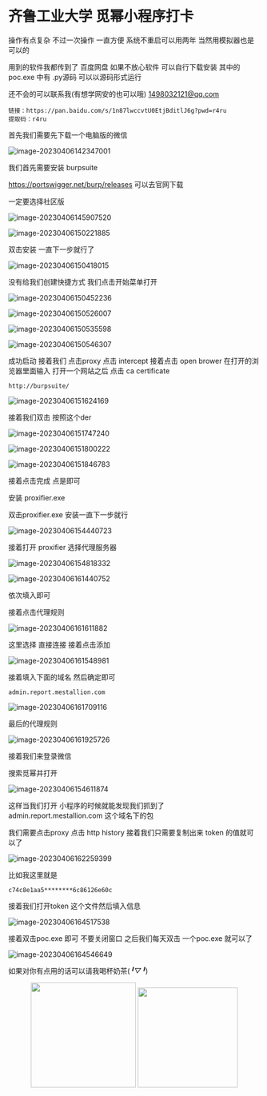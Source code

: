 # 齐鲁工业大学 觅幂小程序打卡

操作有点复杂 不过一次操作 一直方便 系统不重启可以用两年 当然用模拟器也是可以的

用到的软件我都传到了 百度网盘 如果不放心软件 可以自行下载安装 其中的poc.exe 中有 .py源码 可以以源码形式运行 

还不会的可以联系我(有想学网安的也可以哦) 1498032121@qq.com 

```
链接：https://pan.baidu.com/s/1n87lwccvtU0EtjBditlJ6g?pwd=r4ru 
提取码：r4ru
```

首先我们需要先下载一个电脑版的微信

![image-20230406142347001](https://wanan-1310031509.cos.ap-beijing.myqcloud.com/img/202304061646408.png)

我们首先需要安装 burpsuite

https://portswigger.net/burp/releases 可以去官网下载

一定要选择社区版

![image-20230406145907520](https://wanan-1310031509.cos.ap-beijing.myqcloud.com/img/image-20230406145907520.png)

![image-20230406150221885](https://wanan-1310031509.cos.ap-beijing.myqcloud.com/img/image-20230406150221885.png)

双击安装 一直下一步就行了

![image-20230406150418015](https://wanan-1310031509.cos.ap-beijing.myqcloud.com/img/image-20230406150418015.png)

没有给我们创建快捷方式 我们点击开始菜单打开

![image-20230406150452236](https://wanan-1310031509.cos.ap-beijing.myqcloud.com/img/image-20230406150452236.png)

![image-20230406150526007](https://wanan-1310031509.cos.ap-beijing.myqcloud.com/img/image-20230406150526007.png)

![image-20230406150535598](https://wanan-1310031509.cos.ap-beijing.myqcloud.com/img/image-20230406150535598.png)

![image-20230406150546307](https://wanan-1310031509.cos.ap-beijing.myqcloud.com/img/image-20230406150546307.png)

成功启动 接着我们 点击proxy 点击 intercept 接着点击 open brower 在打开的浏览器里面输入 打开一个网站之后 点击 ca certificate

```
http://burpsuite/
```

![image-20230406151624169](https://wanan-1310031509.cos.ap-beijing.myqcloud.com/img/image-20230406151624169.png)

接着我们双击 按照这个der

![image-20230406151747240](https://wanan-1310031509.cos.ap-beijing.myqcloud.com/img/image-20230406151747240.png)

![image-20230406151800222](https://wanan-1310031509.cos.ap-beijing.myqcloud.com/img/image-20230406151800222.png)

![image-20230406151846783](https://wanan-1310031509.cos.ap-beijing.myqcloud.com/img/image-20230406151846783.png)

接着点击完成 点是即可

安装 proxifier.exe 

双击proxifier.exe  安装一直下一步就行

![image-20230406154440723](https://wanan-1310031509.cos.ap-beijing.myqcloud.com/img/image-20230406154440723.png)

接着打开 proxifier  选择代理服务器

![image-20230406154818332](file:///D:/MyCtf/img/image-20230406154818332.png?lastModify=1680768738)

![image-20230406161440752](https://wanan-1310031509.cos.ap-beijing.myqcloud.com/img/image-20230406161440752.png)

依次填入即可

接着点击代理规则

![image-20230406161611882](https://wanan-1310031509.cos.ap-beijing.myqcloud.com/img/image-20230406161611882.png)

这里选择 直接连接 接着点击添加

![image-20230406161548981](https://wanan-1310031509.cos.ap-beijing.myqcloud.com/img/image-20230406161548981.png)

接着填入下面的域名 然后确定即可

```
admin.report.mestallion.com
```

![image-20230406161709116](https://wanan-1310031509.cos.ap-beijing.myqcloud.com/img/image-20230406161709116.png)

最后的代理规则

![image-20230406161925726](https://wanan-1310031509.cos.ap-beijing.myqcloud.com/img/image-20230406161925726.png)

接着我们来登录微信 

搜索觅幂并打开

![image-20230406154611874](https://wanan-1310031509.cos.ap-beijing.myqcloud.com/img/image-20230406154611874.png)

这样当我们打开 小程序的时候就能发现我们抓到了 admin.report.mestallion.com 这个域名下的包

我们需要点击proxy 点击 http history 接着我们只需要复制出来 token 的值就可以了

![image-20230406162259399](https://wanan-1310031509.cos.ap-beijing.myqcloud.com/img/image-20230406162259399.png)

比如我这里就是

```
c74c8e1aa5********6c86126e60c
```

接着我们打开token 这个文件然后填入信息

![image-20230406164517538](https://wanan-1310031509.cos.ap-beijing.myqcloud.com/img/image-20230406164517538.png)

接着双击poc.exe 即可 不要关闭窗口  之后我们每天双击 一个poc.exe 就可以了

![image-20230406164546649](https://wanan-1310031509.cos.ap-beijing.myqcloud.com/img/image-20230406164546649.png)

如果对你有点用的话可以请我喝杯奶茶(*╹▽╹*)

<center class="half">
    <img src="https://wanan-1310031509.cos.ap-beijing.myqcloud.com/img/202304061700223.png" width="210"/>
    <img src="https://wanan-1310031509.cos.ap-beijing.myqcloud.com/img/_20220902205127.jpg" width="200"/>
</center>

